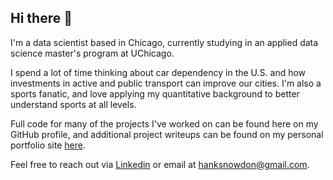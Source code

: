 ## Hi there 👋

I'm a data scientist based in Chicago, currently studying in an applied data science master's program at UChicago.

I spend a lot of time thinking about car dependency in the U.S. and how investments in active and public transport can improve our cities. I'm also a sports fanatic, and love applying my quantitative background to better understand sports at all levels.

Full code for many of the projects I've worked on can be found here on my GitHub profile, and additional project writeups can be found on my personal portfolio site [here](https://hanksnowdon.github.io/Portfolio/). 

Feel free to reach out via [Linkedin](https://www.linkedin.com/in/hank-snowdon-849588159/) or email at hanksnowdon@gmail.com.

 
<!--
**hanksnowdon/hanksnowdon** is a ✨ _special_ ✨ repository because its `README.md` (this file) appears on your GitHub profile.

Here are some ideas to get you started:

- 🔭 I’m currently working on ...
- 🌱 I’m currently learning ...
- 👯 I’m looking to collaborate on ...
- 🤔 I’m looking for help with ...
- 💬 Ask me about ...
- 📫 How to reach me: ...
- 😄 Pronouns: ...
- ⚡ Fun fact: ...
-->
